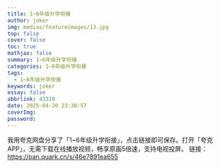 ```yaml
---
title: 1~6年级升学衔接
author: joker
img: medias/featureimages/13.jpg
top: false
cover: false
toc: true
mathjax: false
summary: 1~6年级升学衔接
categories: 1~6年级升学衔接
tags:
  - 1~6年级升学衔接
keywords: joker
essay: false
abbrlink: 43319
date: 2025-04-20 23:38:57
coverImg:
password:
---
```


我用夸克网盘分享了「1~6年级升学衔接」，点击链接即可保存。打开「夸克APP」，无需下载在线播放视频，畅享原画5倍速，支持电视投屏。
链接：https://pan.quark.cn/s/46e7891ea655
